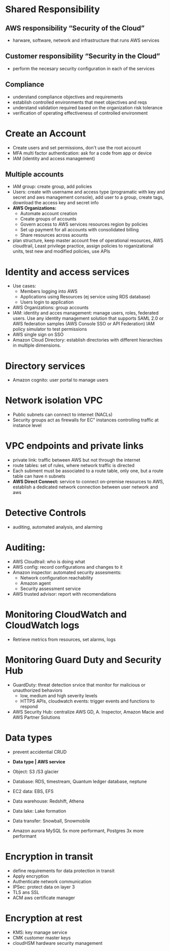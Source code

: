# Shared Responsibility
## AWS responsibility “Security of the Cloud” 
- harware, software, network and infrastructure that runs AWS services
## Customer responsibility “Security in the Cloud”
- perform the necesary security configuration in each of the services
## Compliance
- understand compliance objectives and requirements
- establish controlled environments that meet objectives and reqs
- understand validation required based on the organization risk tolerance
- verification of operating effectiveness of controlled environment
# Create an Account
- Create users and set permissions, don't use the root account
- MFA multi factor authentication: ask for a code from app or device
- IAM (identity and access management) 
## Multiple accounts
- IAM group: create group, add policies
- Users: create with username and access type (programatic with key and secret and aws management console), add user to a group, create tags, download the access key and secret info
- **AWS Organizations:**
    - Automate account creation
    - Create groups of accounts
    - Govern access to AWS services resources region by policies
    - Set up payment for all accounts with consolidated billing
    - Share resources across acounts
- plan structure, keep master account free of operational resources, AWS cloudtrail, Least privilege practice, assign policies to roganizational units, test new and modified policies, use APIs
# Identity and access services
- Use cases:
    - Members logging into AWS
    - Applications using Resources (ej service using RDS database)
    - Users login to application
- AWS Organizations: group accounts
- IAM: identity and acces management: manage users, roles, federated users. Use any identity management solution that supports SAML 2.0 or AWS federation samples (AWS Console SSO or API Federation) IAM policy simulator to test permissions
- AWS single sign on SSO
- Amazon Cloud Directory: establish directories with different hierarchies in multiple dimensions.
 # Directory services
 - Amazon cognito: user portal to manage users
 # Network isolation VPC
 - Public subnets can connect to internet (NACLs)
 - Security groups act as firewalls for EC" instances controlling traffic at instance level
 # VPC endpoints and private links
 - private link: traffic between AWS but not through the internet
 - route tables: set of rules, where network traffic is directed
 - Each subment must be associated to a route table, only one, but a route table can have n subnets 
 - **AWS Direct Connect:** service to connect on-premise resources to AWS, establish a dedicated network connection between user network and aws
 # Detective Controls
 -  auditing, automated analysis, and alarming
 # Auditing: 
 - AWS Cloudtrail: who is doing what
 - AWS config: record configurations and changes to it
 - Amazon inspector: automated security assesments:
    - Network configuration reachability
    - Amazon agent
    - Security assessment service
- AWS trusted advisor: report with recomendations
# Monitoring CloudWatch and CloudWatch logs
- Retrieve metrics from resources, set alarms, logs
# Monitoring Guard Duty and Security Hub
- GuardDuty: threat detection srvice that monitor for malicious or unauthorized behaviors
    - low, medium and high severity levels
    - HTTPS APIs, cloudwatch events: trigger events and functions to respond 
- AWS Security Hub: centralize AWS GD, A. Inspector, Amazon Macie and AWS Partner Solutions
# Data types
- prevent accidential CRUD
- **Data type       |   AWS service**
- Object:               S3 /S3 glacier
- Database:             RDS, timestream, Quantum ledger database, neptune
- EC2 data:             EBS, EFS
- Data warehouse:       Redshift, Athena
- Data lake:            Lake formation
- Data transfer:        Snowball, Snowmobile

- Amazon aurora MySQL 5x more performant, Postgres 3x more performant
# Encryption in transit
- define requirements for data protection in transit
- Apply encryption
- Authenticate network communication
- IPSec: protect data on layer 3
- TLS ans SSL 
- ACM aws certificate manager 
# Encryption at rest
- KMS: key manage service
- CMK customer master keys
- cloudHSM hardware security management





